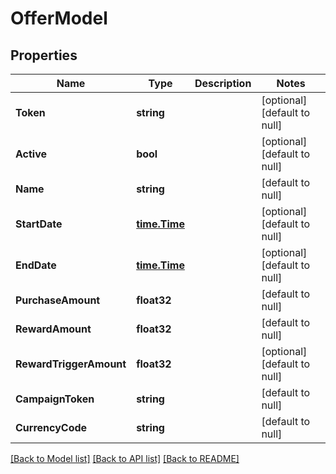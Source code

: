 # OfferModel

## Properties
Name | Type | Description | Notes
------------ | ------------- | ------------- | -------------
**Token** | **string** |  | [optional] [default to null]
**Active** | **bool** |  | [optional] [default to null]
**Name** | **string** |  | [default to null]
**StartDate** | [**time.Time**](time.Time.md) |  | [optional] [default to null]
**EndDate** | [**time.Time**](time.Time.md) |  | [optional] [default to null]
**PurchaseAmount** | **float32** |  | [default to null]
**RewardAmount** | **float32** |  | [default to null]
**RewardTriggerAmount** | **float32** |  | [optional] [default to null]
**CampaignToken** | **string** |  | [default to null]
**CurrencyCode** | **string** |  | [default to null]

[[Back to Model list]](../README.md#documentation-for-models) [[Back to API list]](../README.md#documentation-for-api-endpoints) [[Back to README]](../README.md)


